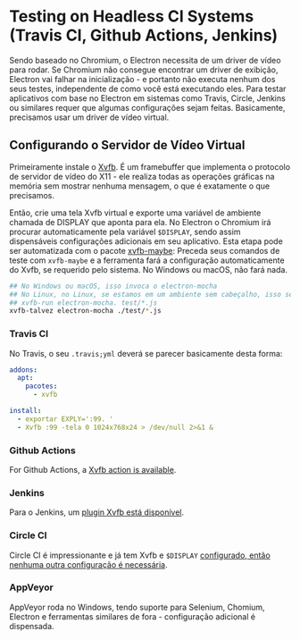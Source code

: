 # Testing on Headless CI Systems (Travis CI, Github Actions, Jenkins)

Sendo baseado no Chromium, o Electron necessita de um driver de vídeo para rodar. Se Chromium não consegue encontrar um driver de exibição, Electron vai falhar na inicialização - e portanto não executa nenhum dos seus testes, independente de como você está executando eles. Para testar aplicativos com base no Electron em sistemas como Travis, Circle, Jenkins ou similares requer que algumas configurações sejam feitas. Basicamente, precisamos usar um driver de vídeo virtual.

## Configurando o Servidor de Vídeo Virtual

Primeiramente instale o [Xvfb](https://en.wikipedia.org/wiki/Xvfb). É um framebuffer que implementa o protocolo de servidor de vídeo do X11 - ele realiza todas as operações gráficas na memória sem mostrar nenhuma mensagem, o que é exatamente o que precisamos.

Então, crie uma tela Xvfb virtual e exporte uma variável de ambiente chamada de DISPLAY que aponta para ela. No Electron o Chromium irá procurar automaticamente pela variável `$DISPLAY`, sendo assim dispensáveis configurações adicionais em seu aplicativo. Esta etapa pode ser automatizada com o pacote [xvfb-maybe](https://github.com/anaisbetts/xvfb-maybe): Preceda seus comandos de teste com `xvfb-maybe` e a ferramenta fará a configuração automaticamente do Xvfb, se requerido pelo sistema. No Windows ou macOS, não fará nada.

```sh
## No Windows ou macOS, isso invoca o electron-mocha
## No Linux, no Linux, se estamos em um ambiente sem cabeçalho, isso será equivalente a
## xvfb-run electron-mocha. test/*.js
xvfb-talvez electron-mocha ./test/*.js
```

### Travis CI

No Travis, o seu `.travis;yml` deverá se parecer basicamente desta forma:

```yml
addons:
  apt:
    pacotes:
      - xvfb

install:
  - exportar EXPLY=':99. '
  - Xvfb :99 -tela 0 1024x768x24 > /dev/null 2>&1 &
```

### Github Actions

For Github Actions, a [Xvfb action is available](https://github.com/marketplace/actions/gabrielbb-xvfb-action).

### Jenkins

Para o Jenkins, um [plugin Xvfb está disponível](https://wiki.jenkins-ci.org/display/JENKINS/Xvfb+Plugin).

### Circle CI

Circle CI é impressionante e já tem Xvfb e `$DISPLAY` [configurado, então nenhuma outra configuração é necessária](https://circleci.com/docs/environment#browsers).

### AppVeyor

AppVeyor roda no Windows, tendo suporte para Selenium, Chomium, Electron e ferramentas similares de fora - configuração adicional é dispensada.
